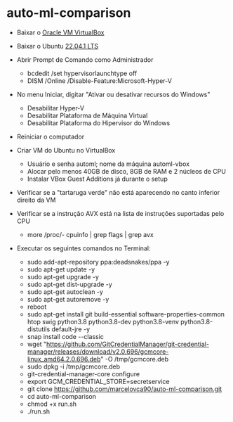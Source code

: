 # auto-ml-comparison

- Baixar o [Oracle VM VirtualBox](https://download.virtualbox.org/virtualbox/7.0.4/VirtualBox-7.0.4-154605-Win.exe)

- Baixar o Ubuntu [22.04.1 LTS](https://releases.ubuntu.com/22.04/ubuntu-22.04.1-desktop-amd64.iso)

- Abrir Prompt de Comando como Administrador
	- bcdedit /set hypervisorlaunchtype off
	- DISM /Online /Disable-Feature:Microsoft-Hyper-V

- No menu Iniciar, digitar "Ativar ou desativar recursos do Windows"
	- Desabilitar Hyper-V
	- Desabilitar Plataforma de Máquina Virtual
	- Desabilitar Plataforma do Hipervisor do Windows

- Reiniciar o computador

- Criar VM do Ubuntu no VirtualBox
	- Usuário e senha automl; nome da máquina automl-vbox
	- Alocar pelo menos 40GB de disco, 8GB de RAM e 2 núcleos de CPU
	- Instalar VBox Guest Additions já durante o setup

- Verificar se a "tartaruga verde" não está aparecendo no canto inferior direito da VM

- Verificar se a instrução AVX está na lista de instruções suportadas pelo CPU
	- more /proc/- cpuinfo | grep flags | grep avx
	
- Executar os seguintes comandos no Terminal:
	- sudo add-apt-repository ppa:deadsnakes/ppa -y
	- sudo apt-get update -y
	- sudo apt-get upgrade -y
	- sudo apt-get dist-upgrade -y
	- sudo apt-get autoclean -y
	- sudo apt-get autoremove -y
	- reboot
	- sudo apt-get install git build-essential software-properties-common htop swig python3.8 python3.8-dev python3.8-venv python3.8-distutils default-jre -y
	- snap install code --classic
	- wget "https://github.com/GitCredentialManager/git-credential-manager/releases/download/v2.0.696/gcmcore-linux_amd64.2.0.696.deb" -O /tmp/gcmcore.deb
	- sudo dpkg -i /tmp/gcmcore.deb
	- git-credential-manager-core configure
	- export GCM_CREDENTIAL_STORE=secretservice
	- git clone https://github.com/marcelovca90/auto-ml-comparison.git
	- cd auto-ml-comparison
	- chmod +x run.sh
	- ./run.sh
